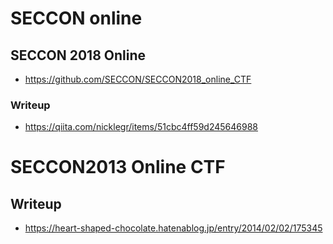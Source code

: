# SECCON online

## SECCON 2018 Online

- https://github.com/SECCON/SECCON2018_online_CTF

### Writeup

- https://qiita.com/nicklegr/items/51cbc4ff59d245646988

# SECCON2013 Online CTF

## Writeup

- https://heart-shaped-chocolate.hatenablog.jp/entry/2014/02/02/175345
